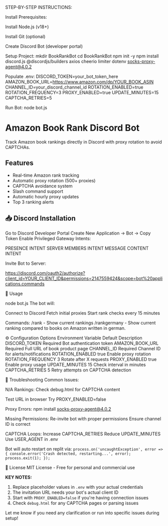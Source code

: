 STEP-BY-STEP INSTRUCTIONS:

Install Prerequisites:

Install Node.js (v18+)

Install Git (optional)

Create Discord Bot (developer portal)

Setup Project:
mkdir BookRankBot
cd BookRankBot
npm init -y
npm install discord.js @discordjs/builders axios cheerio limiter dotenv socks-proxy-agent@4.0.2

Populate .env:
DISCORD_TOKEN=your_bot_token_here
AMAZON_BOOK_URL=https://www.amazon.com/dp/YOUR_BOOK_ASIN
CHANNEL_ID=your_discord_channel_id
ROTATION_ENABLED=true
ROTATION_FREQUENCY=3
PROXY_ENABLED=true
UPDATE_MINUTES=15
CAPTCHA_RETRIES=5


Run Bot:
node bot.js


# Amazon Book Rank Discord Bot

Track Amazon book rankings directly in Discord with proxy rotation to avoid CAPTCHAs.

## Features
- Real-time Amazon rank tracking
- Automatic proxy rotation (500+ proxies)
- CAPTCHA avoidance system
- Slash command support
- Automatic hourly proxy updates
- Top 3 ranking alerts


## 📥 Discord Installation

Go to Discord Developer Portal
Create New Application → Bot → Copy Token
Enable Privileged Gateway Intents:

PRESENCE INTENT
SERVER MEMBERS INTENT
MESSAGE CONTENT INTENT

Invite Bot to Server:


https://discord.com/oauth2/authorize?client_id=YOUR_CLIENT_ID&permissions=2147559424&scope=bot%20applications.commands


🚀 Usage

node bot.js
The bot will:

Connect to Discord
Fetch initial proxies
Start rank checks every 15 minutes

Commands:
/rank - Show current rankings
/rankgermany - Show current ranking compared to books on Amazon written in german.

⚙️ Configuration Options
Environment Variable	Default	Description
DISCORD_TOKEN	Required	Bot authentication token
AMAZON_BOOK_URL	Required	Full URL of book product page
CHANNEL_ID	Required	Channel ID for alerts/notifications
ROTATION_ENABLED	true	Enable proxy rotation
ROTATION_FREQUENCY	3	Rotate after X requests
PROXY_ENABLED	true	Enable proxy usage
UPDATE_MINUTES	15	Check interval in minutes
CAPTCHA_RETRIES	5	Retry attempts on CAPTCHA detection


🚨 Troubleshooting
Common Issues:

N/A Rankings:
Check debug.html for CAPTCHA content

Test URL in browser
Try PROXY_ENABLED=false

Proxy Errors:
npm install socks-proxy-agent@4.0.2


Missing Permissions:
Re-invite bot with proper permissions
Ensure channel ID is correct


CAPTCHA Loops:
Increase CAPTCHA_RETRIES
Reduce UPDATE_MINUTES
Use USER_AGENT in .env



Bot will auto restart on replit via:
``process.on('uncaughtException', error => {
    console.error('Crash detected, restarting...', error);
    process.exit(1);
});``




📄 License
MIT License - Free for personal and commercial use


**KEY NOTES:**
1. Replace placeholder values in `.env` with your actual credentials
2. The invitation URL needs your bot's actual client ID
3. Start with `PROXY_ENABLED=false` if you're having connection issues
4. Check `debug.html` for any CAPTCHA pages or parsing issues

Let me know if you need any clarification or run into specific issues during setup!
